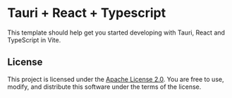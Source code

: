 # Tauri + React + Typescript

This template should help get you started developing with Tauri, React and TypeScript in Vite.

## License

This project is licensed under the [Apache License 2.0](LICENSE). You are free to use, modify, and distribute this software under the terms of the license.
